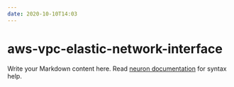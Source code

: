 ```yaml
---
date: 2020-10-10T14:03
---
```


# aws-vpc-elastic-network-interface

Write your Markdown content here. Read [neuron documentation](https://neuron.zettel.page/2011404.html) for syntax help.

